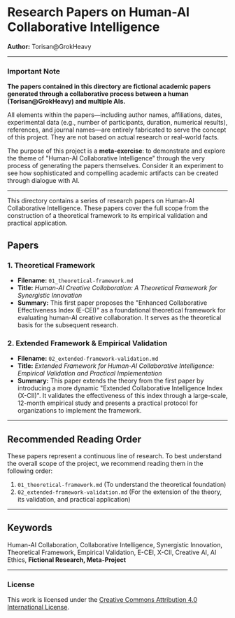 # Research Papers on Human-AI Collaborative Intelligence

**Author:** Torisan@GrokHeavy

---

### **Important Note**

**The papers contained in this directory are fictional academic papers generated through a collaborative process between a human (Torisan@GrokHeavy) and multiple AIs.**

All elements within the papers—including author names, affiliations, dates, experimental data (e.g., number of participants, duration, numerical results), references, and journal names—are entirely fabricated to serve the concept of this project. They are not based on actual research or real-world facts.

The purpose of this project is a **meta-exercise**: to demonstrate and explore the theme of "Human-AI Collaborative Intelligence" through the very process of generating the papers themselves. Consider it an experiment to see how sophisticated and compelling academic artifacts can be created through dialogue with AI.

---

This directory contains a series of research papers on Human-AI Collaborative Intelligence. These papers cover the full scope from the construction of a theoretical framework to its empirical validation and practical application.

## Papers

### 1. Theoretical Framework

*   **Filename:** `01_theoretical-framework.md`
*   **Title:** *Human-AI Creative Collaboration: A Theoretical Framework for Synergistic Innovation*
*   **Summary:**
    This first paper proposes the "Enhanced Collaborative Effectiveness Index (E-CEI)" as a foundational theoretical framework for evaluating human-AI creative collaboration. It serves as the theoretical basis for the subsequent research.

### 2. Extended Framework & Empirical Validation

*   **Filename:** `02_extended-framework-validation.md`
*   **Title:** *Extended Framework for Human-AI Collaborative Intelligence: Empirical Validation and Practical Implementation*
*   **Summary:**
    This paper extends the theory from the first paper by introducing a more dynamic "Extended Collaborative Intelligence Index (X-CII)". It validates the effectiveness of this index through a large-scale, 12-month empirical study and presents a practical protocol for organizations to implement the framework.

---

## Recommended Reading Order

These papers represent a continuous line of research. To best understand the overall scope of the project, we recommend reading them in the following order:

1.  `01_theoretical-framework.md` (To understand the theoretical foundation)
2.  `02_extended-framework-validation.md` (For the extension of the theory, its validation, and practical application)

---

## Keywords

Human-AI Collaboration, Collaborative Intelligence, Synergistic Innovation, Theoretical Framework, Empirical Validation, E-CEI, X-CII, Creative AI, AI Ethics, **Fictional Research, Meta-Project**

---

### License

This work is licensed under the [Creative Commons Attribution 4.0 International License](http://creativecommons.org/licenses/by/4.0/).
